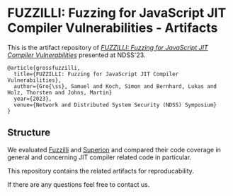 # FUZZILLI: Fuzzing for JavaScript JIT Compiler Vulnerabilities - Artifacts

This is the artifact repository of [*FUZZILLI: Fuzzing for JavaScript JIT Compiler Vulnerabilities*](https://www.ndss-symposium.org/ndss-paper/fuzzilli-fuzzing-for-javascript-jit-compiler-vulnerabilities/) presented at NDSS'23.

``` 
@article{grossfuzzilli,
  title={FUZZILLI: Fuzzing for JavaScript JIT Compiler Vulnerabilities},
  author={Gro{\ss}, Samuel and Koch, Simon and Bernhard, Lukas and Holz, Thorsten and Johns, Martin}
  year={2023},
  venue={Network and Distributed System Security (NDSS) Symposium}
}
```

## Structure

We evaluated [Fuzzilli](https://github.com/googleprojectzero/fuzzilli) and [Superion](https://github.com/zhunki/Superion) and compared their code coverage in general and concerning JIT compiler related code in particular.

This repository contains the related artifacts for reproducability.

If there are any questions feel free to contact us.
